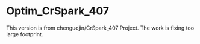 # Optim_CrSpark_407

This version is from chenguojin/CrSpark_407 Project. 
The work is fixing too large footprint. 
